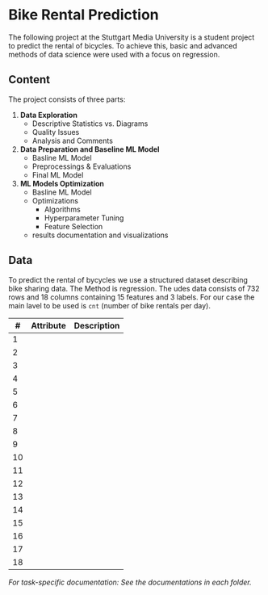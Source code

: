# Bike Rental Prediction

The following project at the Stuttgart Media University is a student project to predict the rental of bicycles. To achieve this, basic and advanced methods of data science were used with a focus on regression.<br>

## Content

The project consists of three parts:
1. **Data Exploration**
    - Descriptive Statistics vs. Diagrams
    - Quality Issues
    - Analysis and Comments
2. **Data Preparation and Baseline ML Model**
    - Basline ML Model
    - Preprocessings & Evaluations
    - Final ML Model
3. **ML Models Optimization**
    - Basline ML Model
    - Optimizations
        - Algorithms
        - Hyperparameter Tuning
        - Feature Selection
    - results documentation and visualizations

## Data

To predict the rental of bycycles we use a structured dataset describing bike sharing data. The Method is regression. The udes data consists of 732 rows and 18 columns containing 15 features and 3 labels. For our case the main lavel to be used is `cnt` (number of bike rentals per day).

| #  | Attribute | Description |
| --- | --- | --- |
| 1  |  |  |
| 2  |  |  |
| 3  |  |  |
| 4  |  |  |
| 5  |  |  |
| 6  |  |  |
| 7  |  |  |
| 8  |  |  |
| 9  |  |  |
| 10 |  |  |
| 11 |  |  |
| 12 |  |  |
| 13 |  |  |
| 14 |  |  |
| 15 |  |  |
| 16 |  |  |
| 17 |  |  |
| 18 |  |  |


*For task-specific documentation: See the documentations in each folder.*